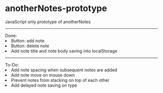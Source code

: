 # anotherNotes-prototype
JavaScript only prototype of anotherNotes
<hr>
Done:
<li>Button: add note</li>
<li>Button: delete note</li>
<li>Add note title and note body saving into localStorage</li>
<hr>
To-Do:

<li>Add note spacing when subsequent notes are added</li>
<li>Add note move on mouse down</li>
<li>Prevent notes from stacking on top of each other</li>
<li>Add delayed note saving on type</li>
